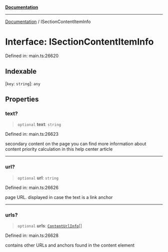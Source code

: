 [**Documentation**](../README.md)

***

[Documentation](../README.md) / ISectionContentItemInfo

# Interface: ISectionContentItemInfo

Defined in: main.ts:26620

## Indexable

\[`key`: `string`\]: `any`

## Properties

### text?

> `optional` **text**: `string`

Defined in: main.ts:26623

secondary content on the page
you can find more information about content priority calculation in this help center article

***

### url?

> `optional` **url**: `string`

Defined in: main.ts:26626

page URL.
displayed in case the text is a link anchor

***

### urls?

> `optional` **urls**: [`ContentUrlInfo`](../classes/ContentUrlInfo.md)[]

Defined in: main.ts:26628

contains other URLs and anchors found in the content element
